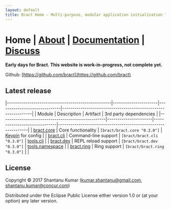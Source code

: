 ```yaml
---
layout: default
title: Bract Home - Multi-purpose, modular application initialization framework for Clojure
---
```


# Home    |    [About](/about.html)    |    [Documentation](/documentation.html)    |    [Discuss](/discuss.html)


**Early days for Bract. This website is work-in-progress, not complete yet.**

Github: [https://github.com/bract](https://github.com/bract)


## Latest release

|---------------------------------------------------|----------------------|------------------------------|---------------------------------------------------------------|
| Module                                            | Description          | Artifact                     | 3rd party dependencies                                        |
|---------------------------------------------------|----------------------|------------------------------|---------------------------------------------------------------|
| [bract.core](https://github.com/bract/bract.core) | Core functionality   | `[bract/bract.core "0.3.0"]` | [Keypin](https://github.com/kumarshantanu/keypin) for config  |
| [bract.cli](https://github.com/bract/bract.cli)   | Command-line support | `[bract/bract.cli  "0.3.0"]` | [tools.cli](https://github.com/clojure/tools.cli)             |
| [bract.dev](https://github.com/bract/bract.dev)   | REPL reload support  | `[bract/bract.dev  "0.3.0"]` | [tools.namespace](https://github.com/clojure/tools.namespace) |
| [bract.ring](https://github.com/bract/bract.ring) | Ring support         | `[bract/bract.ring "0.3.0"]` |                                                               |


## License

Copyright © 2017 Shantanu Kumar (kumar.shantanu@gmail.com, shantanu.kumar@concur.com)

Distributed under the Eclipse Public License either version 1.0 or (at
your option) any later version.
